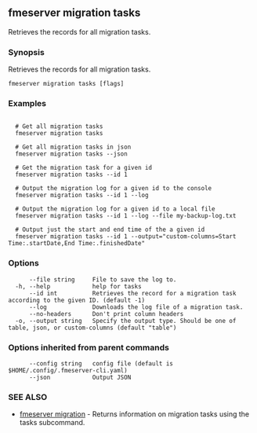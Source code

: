 ## fmeserver migration tasks

Retrieves the records for all migration tasks.

### Synopsis

Retrieves the records for all migration tasks.

```
fmeserver migration tasks [flags]
```

### Examples

```

  # Get all migration tasks
  fmeserver migration tasks
	
  # Get all migration tasks in json
  fmeserver migration tasks --json
	
  # Get the migration task for a given id
  fmeserver migration tasks --id 1
	
  # Output the migration log for a given id to the console
  fmeserver migration tasks --id 1 --log
	
  # Output the migration log for a given id to a local file
  fmeserver migration tasks --id 1 --log --file my-backup-log.txt
	
  # Output just the start and end time of the a given id
  fmeserver migration tasks --id 1 --output="custom-columns=Start Time:.startDate,End Time:.finishedDate"
```

### Options

```
      --file string     File to save the log to.
  -h, --help            help for tasks
      --id int          Retrieves the record for a migration task according to the given ID. (default -1)
      --log             Downloads the log file of a migration task.
      --no-headers      Don't print column headers
  -o, --output string   Specify the output type. Should be one of table, json, or custom-columns (default "table")
```

### Options inherited from parent commands

```
      --config string   config file (default is $HOME/.config/.fmeserver-cli.yaml)
      --json            Output JSON
```

### SEE ALSO

* [fmeserver migration](fmeserver_migration.md)	 - Returns information on migration tasks using the tasks subcommand.

